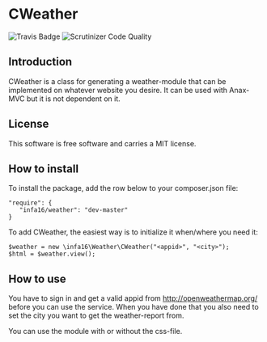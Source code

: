 # CWeather
![Travis Badge](https://travis-ci.org/infa16/php-owm-widget.svg?branch=master "Build status")
![Scrutinizer Code Quality](https://scrutinizer-ci.com/g/infa16/php-owm-widget/badges/quality-score.png?b=master)

## Introduction
CWeather is a class for generating a weather-module that can be implemented on
whatever website you desire. It can be used with Anax-MVC but it is not dependent on it. 

## License
This software is free software and carries a MIT license.

## How to install
To install the package, add the row below to your composer.json file:

```
"require": {
   "infa16/weather": "dev-master"
}
```

To add CWeather, the easiest way is to initialize it when/where you need it:

```
$weather = new \infa16\Weather\CWeather("<appid>", "<city>");
$html = $weather.view();
```


## How to use
You have to sign in and get a valid appid from http://openweathermap.org/
before you can use the service. When you have done that you also need to 
set the city you want to get the weather-report from.  

You can use the module with or without the css-file.
